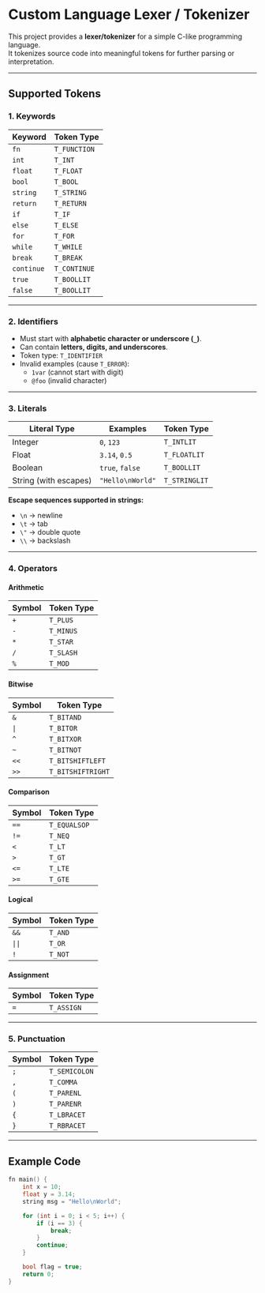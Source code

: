 # Custom Language Lexer / Tokenizer

This project provides a **lexer/tokenizer** for a simple C-like programming language.  
It tokenizes source code into meaningful tokens for further parsing or interpretation.

---

## Supported Tokens

### 1. **Keywords**

| Keyword    | Token Type     |
| ---------- | -------------- |
| `fn`       | `T_FUNCTION`   |
| `int`      | `T_INT`        |
| `float`    | `T_FLOAT`      |
| `bool`     | `T_BOOL`       |
| `string`   | `T_STRING`     |
| `return`   | `T_RETURN`     |
| `if`       | `T_IF`         |
| `else`     | `T_ELSE`       |
| `for`      | `T_FOR`        |
| `while`    | `T_WHILE`      |
| `break`    | `T_BREAK`      |
| `continue` | `T_CONTINUE`   |
| `true`     | `T_BOOLLIT`    |
| `false`    | `T_BOOLLIT`    |

---

### 2. **Identifiers**

* Must start with **alphabetic character or underscore (`_`)**.  
* Can contain **letters, digits, and underscores**.  
* Token type: `T_IDENTIFIER`  
* Invalid examples (cause `T_ERROR`):  
  * `1var` (cannot start with digit)  
  * `@foo` (invalid character)  

---

### 3. **Literals**

| Literal Type          | Examples            | Token Type    |
| --------------------- | ------------------- | ------------- |
| Integer               | `0`, `123`          | `T_INTLIT`    |
| Float                 | `3.14`, `0.5`       | `T_FLOATLIT`  |
| Boolean               | `true`, `false`     | `T_BOOLLIT`   |
| String (with escapes) | `"Hello\nWorld"`    | `T_STRINGLIT` |

**Escape sequences supported in strings:**

* `\n` → newline  
* `\t` → tab  
* `\"` → double quote  
* `\\` → backslash  

---

### 4. **Operators**

#### Arithmetic

| Symbol | Token Type |
| ------ | ---------- |
| `+`    | `T_PLUS`   |
| `-`    | `T_MINUS`  |
| `*`    | `T_STAR`   |
| `/`    | `T_SLASH`  |
| `%`    | `T_MOD`    |

#### Bitwise

| Symbol | Token Type |
| ------ | ---------- |
| `&`      | `T_BITAND`  |
| `\|`     | `T_BITOR`   |
| `^`      | `T_BITXOR`  |
| `~`      | `T_BITNOT`  |
| `<<`     | `T_BITSHIFTLEFT`     |
| `>>`     | `T_BITSHIFTRIGHT`     |

#### Comparison

| Symbol | Token Type     |
| ------ | -------------- |
| `==`   | `T_EQUALSOP`         |
| `!=`   | `T_NEQ`        |
| `<`    | `T_LT`         |
| `>`    | `T_GT`         |
| `<=`   | `T_LTE`        |
| `>=`   | `T_GTE`        |

#### Logical

| Symbol | Token Type    |
| ------ | ------------- |
| `&&`   | `T_AND`       |
| `\|\|`   | `T_OR`        |
| `!`    | `T_NOT`       |

#### Assignment

| Symbol | Token Type      |
| ------ | --------------- |
| `=`    | `T_ASSIGN`      |

---

### 5. **Punctuation**

| Symbol | Token Type    |
| ------ | ------------- |
| `;`    | `T_SEMICOLON` |
| `,`    | `T_COMMA`     |
| `(`    | `T_PARENL`    |
| `)`    | `T_PARENR`    |
| `{`    | `T_LBRACET`    |
| `}`    | `T_RBRACET`    |

---

## Example Code

```c
fn main() {
    int x = 10;
    float y = 3.14;
    string msg = "Hello\nWorld";

    for (int i = 0; i < 5; i++) {
        if (i == 3) {
            break;
        }
        continue;
    }

    bool flag = true;
    return 0;
}
